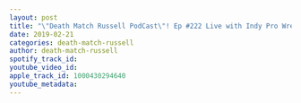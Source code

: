 ```yaml
---
layout: post
title: "\"Death Match Russell PodCast\"! Ep #222 Live with Indy Pro Wrestler \"Cisco Silver\"! Tune in!"
date: 2019-02-21
categories: death-match-russell
author: death-match-russell
spotify_track_id: 
youtube_video_id: 
apple_track_id: 1000430294640
youtube_metadata: 
---
```

